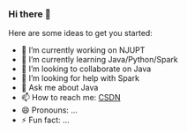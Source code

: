 ### Hi there 👋


Here are some ideas to get you started:

- 🔭 I’m currently working on NJUPT
- 🌱 I’m currently learning Java/Python/Spark
- 👯 I’m looking to collaborate on Java
- 🤔 I’m looking for help with Spark
- 💬 Ask me about Java
- 📫 How to reach me: [CSDN](https://blog.csdn.net/cao1315020626)
- 😄 Pronouns: ...
- ⚡ Fun fact: ...

